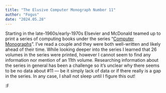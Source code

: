 ```yaml
---
title: "The Elusive Computer Monograph Number 11"
author: "Fogus"
date: "2024.05.28"
---
```


Starting in the late-1960s/early-1970s Elsevier and McDonald teamed up to print a series of computing books under the series “[Computer Monographs](https://www.librarything.com/nseries/81668/Computer-Monographs)”. I’ve read a couple and they were both well-written and likely ahead of their time. While looking deeper into the series I learned that 26 volumes in the series were printed, however I cannot seem to find any information nor mention of an 11th volume. Researching information about the series in general has been a challenge so it’s unclear why there seems to be no data about #11 — be it simply lack of data or if there really is a gap in the series. In any case, I shall not sleep until I figure this out!

:F
